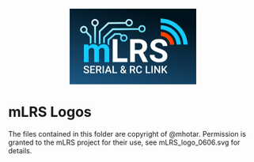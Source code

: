 <p align="center"><a href="logos/mLRS_logo_long_w_slogan_1280x768.png"><img src="logos/mLRS_logo_long_w_slogan_1280x768.png" align="center" height="153" width="256" ></a>

# mLRS Logos #

The files contained in this folder are copyright of @mhotar. Permission is granted to the mLRS project for their use, see mLRS_logo_0606.svg for details.